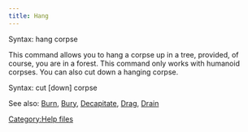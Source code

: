 ```yaml
---
title: Hang
---
```


Syntax: hang corpse

This command allows you to hang a corpse up in a tree, provided, of
course, you are in a forest. This command only works with humanoid
corpses. You can also cut down a hanging corpse.

Syntax: cut \[down\] corpse

See also: [Burn](Burn "wikilink"), [Bury](Bury "wikilink"),
[Decapitate](Decapitate "wikilink"), [Drag](Drag "wikilink"),
[Drain](Drain "wikilink")

[Category:Help files](Category:Help_files "wikilink")